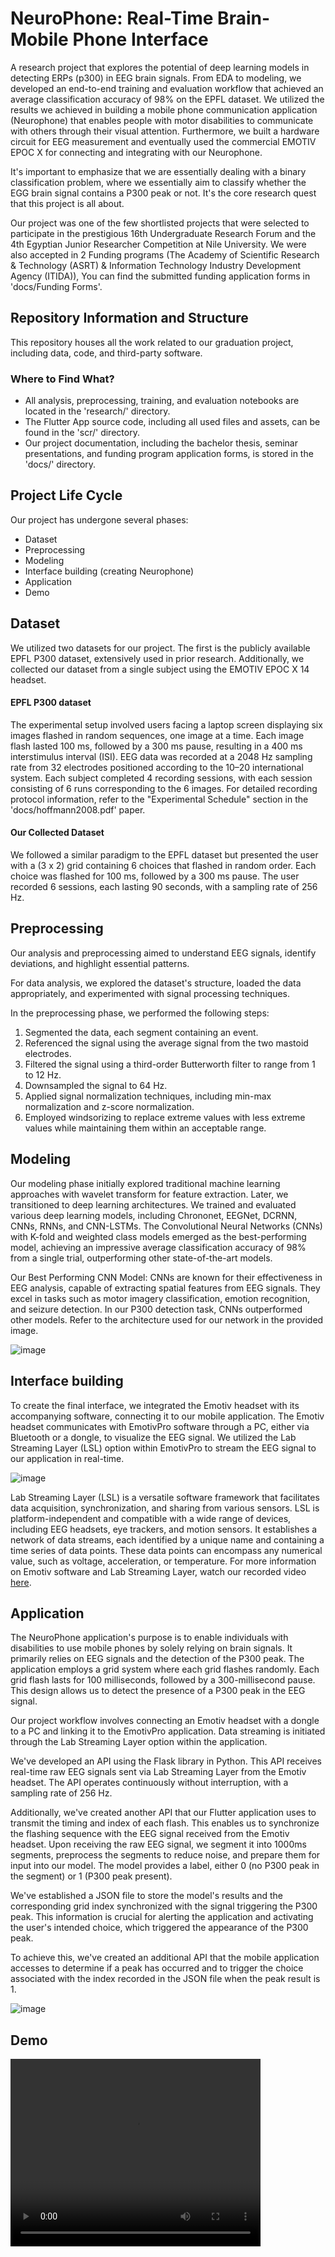 # NeuroPhone: Real-Time Brain-Mobile Phone Interface

A research project that explores the potential of deep learning models in detecting ERPs (p300) in EEG brain signals. From EDA to modeling, we developed an end-to-end training and evaluation workflow that achieved an average classification accuracy of 98% on the EPFL dataset. We utilized the results we achieved in building a mobile phone communication application (Neurophone) that enables people with motor disabilities to communicate with others through their visual attention. Furthermore, we built a hardware circuit for EEG measurement and eventually used the commercial EMOTIV EPOC X for connecting and integrating with our Neurophone.

It's important to emphasize that we are essentially dealing with a binary classification problem, where we essentially aim to classify whether the EGG brain signal contains a P300 peak or not. It's the core research quest that this project is all about.

Our project was one of the few shortlisted projects that were selected to participate in the prestigious 16th Undergraduate Research Forum and the 4th Egyptian Junior Researcher Competition at Nile University. We were also accepted in 2 Funding programs (The Academy of Scientific Research & Technology (ASRT) & Information Technology Industry Development Agency (ITIDA)), You can find the submitted funding application forms in 'docs/Funding Forms'.

## Repository Information and Structure
This repository houses all the work related to our graduation project, including data, code, and third-party software.

### Where to Find What?
- All analysis, preprocessing, training, and evaluation notebooks are located in the 'research/' directory.
- The Flutter App source code, including all used files and assets, can be found in the 'scr/' directory.
- Our project documentation, including the bachelor thesis, seminar presentations, and funding program application forms, is stored in the 'docs/' directory.

## Project Life Cycle
Our project has undergone several phases:
- Dataset
- Preprocessing
- Modeling
- Interface building (creating Neurophone)
- Application
- Demo

## Dataset
We utilized two datasets for our project. The first is the publicly available EPFL P300 dataset, extensively used in prior research. Additionally, we collected our dataset from a single subject using the EMOTIV EPOC X 14 headset.

#### EPFL P300 dataset
The experimental setup involved users facing a laptop screen displaying six images flashed in random sequences, one image at a time. Each image flash lasted 100 ms, followed by a 300 ms pause, resulting in a 400 ms interstimulus interval (ISI). EEG data was recorded at a 2048 Hz sampling rate from 32 electrodes positioned according to the 10–20 international system. Each subject completed 4 recording sessions, with each session consisting of 6 runs corresponding to the 6 images. For detailed recording protocol information, refer to the "Experimental Schedule" section in the 'docs/hoffmann2008.pdf' paper.

#### Our Collected Dataset
We followed a similar paradigm to the EPFL dataset but presented the user with a (3 x 2) grid containing 6 choices that flashed in random order. Each choice was flashed for 100 ms, followed by a 300 ms pause. The user recorded 6 sessions, each lasting 90 seconds, with a sampling rate of 256 Hz.

## Preprocessing
Our analysis and preprocessing aimed to understand EEG signals, identify deviations, and highlight essential patterns.

For data analysis, we explored the dataset's structure, loaded the data appropriately, and experimented with signal processing techniques.

In the preprocessing phase, we performed the following steps:
1. Segmented the data, each segment containing an event.
2. Referenced the signal using the average signal from the two mastoid electrodes.
3. Filtered the signal using a third-order Butterworth filter to range from 1 to 12 Hz.
4. Downsampled the signal to 64 Hz.
5. Applied signal normalization techniques, including min-max normalization and z-score normalization.
6. Employed windsorizing to replace extreme values with less extreme values while maintaining them within an acceptable range.

## Modeling
Our modeling phase initially explored traditional machine learning approaches with wavelet transform for feature extraction. Later, we transitioned to deep learning architectures. We trained and evaluated various deep learning models, including Chrononet, EEGNet, DCRNN, CNNs, RNNs, and CNN-LSTMs. The Convolutional Neural Networks (CNNs) with K-fold and weighted class models emerged as the best-performing model, achieving an impressive average classification accuracy of 98% from a single trial, outperforming other state-of-the-art models.

Our Best Performing CNN Model:
CNNs are known for their effectiveness in EEG analysis, capable of extracting spatial features from EEG signals. They excel in tasks such as motor imagery classification, emotion recognition, and seizure detection. In our P300 detection task, CNNs outperformed other models. Refer to the architecture used for our network in the provided image.

![image](https://github.com/NorhanAbdelhafez/NeuroPhone-RealTime-BrainMobilePhone-Interface/assets/62456227/6c70bda6-dd79-4ba3-af41-3f8996ad6f56)

## Interface building
To create the final interface, we integrated the Emotiv headset with its accompanying software, connecting it to our mobile application. The Emotiv headset communicates with EmotivPro software through a PC, either via Bluetooth or a dongle, to visualize the EEG signal. We utilized the Lab Streaming Layer (LSL) option within EmotivPro to stream the EEG signal to our application in real-time.

![image](https://github.com/NorhanAbdelhafez/NeuroPhone-RealTime-BrainMobilePhone-Interface/assets/62456227/6797660e-5b83-440c-99da-8fb7037eceaa)


Lab Streaming Layer (LSL) is a versatile software framework that facilitates data acquisition, synchronization, and sharing from various sensors. LSL is platform-independent and compatible with a wide range of devices, including EEG headsets, eye trackers, and motion sensors. It establishes a network of data streams, each identified by a unique name and containing a time series of data points. These data points can encompass any numerical value, such as voltage, acceleration, or temperature. For more information on Emotiv software and Lab Streaming Layer, watch our recorded video [here](https://drive.google.com/file/d/1knvs0iG5Ho1RGqegf9wdyhoy7e6SobmJ/view?usp=sharing).


## Application
The NeuroPhone application's purpose is to enable individuals with disabilities to use mobile phones by solely relying on brain signals. It primarily relies on EEG signals and the detection of the P300 peak. The application employs a grid system where each grid flashes randomly. Each grid flash lasts for 100 milliseconds, followed by a 300-millisecond pause. This design allows us to detect the presence of a P300 peak in the EEG signal.

Our project workflow involves connecting an Emotiv headset with a dongle to a PC and linking it to the EmotivPro application. Data streaming is initiated through the Lab Streaming Layer option within the application.

We've developed an API using the Flask library in Python. This API receives real-time raw EEG signals sent via Lab Streaming Layer from the Emotiv headset. The API operates continuously without interruption, with a sampling rate of 256 Hz.

Additionally, we've created another API that our Flutter application uses to transmit the timing and index of each flash. This enables us to synchronize the flashing sequence with the EEG signal received from the Emotiv headset. Upon receiving the raw EEG signal, we segment it into 1000ms segments, preprocess the segments to reduce noise, and prepare them for input into our model. The model provides a label, either 0 (no P300 peak in the segment) or 1 (P300 peak present).

We've established a JSON file to store the model's results and the corresponding grid index synchronized with the signal triggering the P300 peak. This information is crucial for alerting the application and activating the user's intended choice, which triggered the appearance of the P300 peak.

To achieve this, we've created an additional API that the mobile application accesses to determine if a peak has occurred and to trigger the choice associated with the index recorded in the JSON file when the peak result is 1.

![image](https://github.com/NorhanAbdelhafez/NeuroPhone-RealTime-BrainMobilePhone-Interface/assets/62456227/29cdbe99-c22c-428e-bc5c-c3768c881046)


## Demo

<video width="400" height="300" controls>
  <source src="https://drive.google.com/file/d/1we7Ycj27D87j2mwEivY2lnqsKF7qCyZZ/view">
</video>
